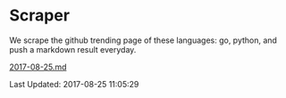 # Scraper

We scrape the github trending page of these languages: go, python, and push a markdown result everyday.

[2017-08-25.md](https://github.com/borays/Scraper/blob/master/2017-08-25.md)

Last Updated: 2017-08-25 11:05:29